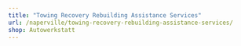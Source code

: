 ```yaml
---
title: "Towing Recovery Rebuilding Assistance Services"
url: /naperville/towing-recovery-rebuilding-assistance-services/
shop: Autowerkstatt
---
```

